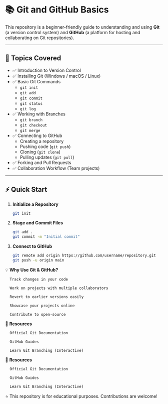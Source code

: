# 📚 Git and GitHub Basics


This repository is a beginner-friendly guide to understanding and using **Git** (a version control system) and **GitHub** (a platform for hosting and collaborating on Git repositories).

---

## 🔑 Topics Covered
- ✅ Introduction to Version Control  
- ✅ Installing Git (Windows / macOS / Linux)  
- ✅ Basic Git Commands  
  - `git init`  
  - `git add`  
  - `git commit`  
  - `git status`  
  - `git log`  
- ✅ Working with Branches  
  - `git branch`  
  - `git checkout`  
  - `git merge`  
- ✅ Connecting to GitHub  
  - Creating a repository  
  - Pushing code (`git push`)  
  - Cloning (`git clone`)  
  - Pulling updates (`git pull`)  
- ✅ Forking and Pull Requests  
- ✅ Collaboration Workflow (Team projects)  

---

## ⚡ Quick Start

1. **Initialize a Repository**
   ```bash
   git init


2. **Stage and Commit Files**
   ```bash
   git add .
   git commit -m "Initial commit"


3. **Connect to GitHub**
   ```bash
   git remote add origin https://github.com/username/repository.git
   git push -u origin main
   

💡 **Why Use Git & GitHub?**

      Track changes in your code

      Work on projects with multiple collaborators

      Revert to earlier versions easily
  
      Showcase your projects online

      Contribute to open-source

📌 **Resources**

      Official Git Documentation

      GitHub Guides

      Learn Git Branching (Interactive)

📌 **Resources**

      Official Git Documentation

      GitHub Guides

      Learn Git Branching (Interactive)

⭐️ This repository is for educational purposes. Contributions are welcome!
